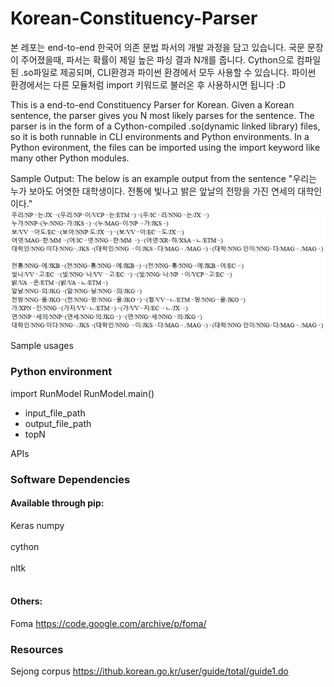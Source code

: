 # Korean-Constituency-Parser

본 레포는 end-to-end 한국어 의존 문법 파서의 개발 과정을 담고 있습니다. 국문 문장이 주어졌을때, 파서는 확률이 제일 높은 파싱 결과 N개를 줍니다. Cython으로 컴파일된 .so파일로 제공되며, CLI환경과 파이썬 환경에서 모두 사용할 수 있습니다. 파이썬 환경에서는 다른 모듈처럼 import 키워드로 불러온 후 사용하시면 됩니다 :D

This is a end-to-end Constituency Parser for Korean. Given a Korean sentence, the parser gives you N most likely parses for the sentence. The parser is in the form of  a Cython-compiled .so(dynamic linked library) files, so it is both runnable in CLI environments and Python 
environments. In a Python evironment, the files can be imported using the import keyword like many other Python modules. 

Sample Output:
The below is an example output from the sentence "우리는 누가 보아도 어엿한 대학생이다. 전통에 빛나고 밝은 앞날의 전망을 가진 연세의 대학인이다."
![alt text](https://github.com/PolarBear77/Korean-Constituency-Parser/blob/master/sample_output.jpg)

Sample usages

### Python environment
import RunModel
RunModel.main()
- input_file_path
- output_file_path
- topN

APIs

### Software Dependencies
#### Available through pip:
Keras
numpy <br></br>
cython <br></br>
nltk <br></br>
#### Others:
Foma https://code.google.com/archive/p/foma/

### Resources
Sejong corpus https://ithub.korean.go.kr/user/guide/total/guide1.do
